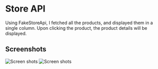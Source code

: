# Store API

Using FakeStoreApi, I fetched all the products, and displayed them in a single column. Upon clicking the product, the product details will be displayed.

## Screenshots
![Screen shots](asset/images/ss.png)
![Screen shots](asset/images/ss1.png)
